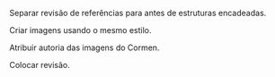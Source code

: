 Separar revisão de referências para antes de estruturas encadeadas.

Criar imagens usando o mesmo estilo.

Atribuir autoria das imagens do Cormen.

Colocar revisão.
